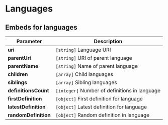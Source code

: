# Languages

## Embeds for languages

| Parameter | Description |
| --- | --- |
| **uri** | `[string]` Language URI |
| **parentUri** | `[string]` URI of parent language |
| **parentName** | `[string]` Name of parent language |
| **children** | `[array]` Child languages |
| **siblings** | `[array]` Sibling languages |
| **definitionsCount** | `[integer]` Number of definitions in language |
| **firstDefinition** | `[object]` First definition for language |
| **latestDefinition** | `[object]` Latest definition for language |
| **randomDefinition** | `[object]` Random definition in language |
